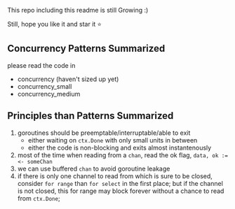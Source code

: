 

This repo including this readme is still Growing :)

Still, hope you like it and star it :star:


## Concurrency Patterns Summarized

please read the code in 
- concurrency (haven't sized up yet)
- concurrency_small
- concurrency_medium


## Principles than Patterns Summarized

1. goroutines should be preemptable/interruptable/able to exit
   - either waiting on `ctx.Done` with only small units in between
   - either the code is non-blocking and exits almost instantenously
2. most of the time when reading from a `chan`, read the ok flag, `data, ok := <- someChan`
3. we can use buffered `chan` to avoid goroutine leakage 
4. if there is only one channel to read from which is sure to be closed, consider `for range` than `for select` in the first place; but if the channel is not closed, this for range may block forever without a chance to read from `ctx.Done`;